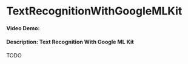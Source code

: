 # TextRecognitionWithGoogleMLKit
#### Video Demo:  <URL HERE>
#### Description: Text Recognition With Google ML Kit
TODO
